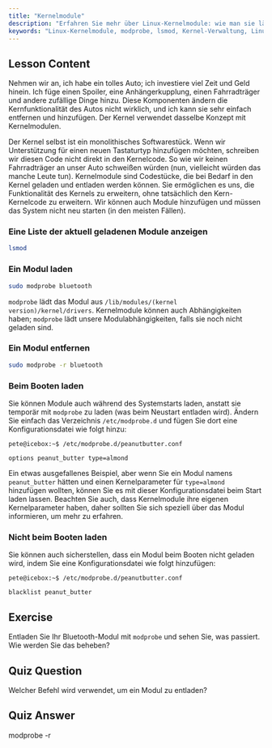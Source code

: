 ```yaml
---
title: "Kernelmodule"
description: "Erfahren Sie mehr über Linux-Kernelmodule: wie man sie lädt, entlädt und verwaltet. Verstehen Sie die Befehle `modprobe` und `lsmod` zur Erweiterung der Kernel-Funktionalität. Beginnen Sie Ihre Linux-Reise!"
keywords: "Linux-Kernelmodule, modprobe, lsmod, Kernel-Verwaltung, Linux-Tutorial, Linux für Anfänger, Linux-Anleitung"
---
```


## Lesson Content

Nehmen wir an, ich habe ein tolles Auto; ich investiere viel Zeit und Geld hinein. Ich füge einen Spoiler, eine Anhängerkupplung, einen Fahrradträger und andere zufällige Dinge hinzu. Diese Komponenten ändern die Kernfunktionalität des Autos nicht wirklich, und ich kann sie sehr einfach entfernen und hinzufügen. Der Kernel verwendet dasselbe Konzept mit Kernelmodulen.

Der Kernel selbst ist ein monolithisches Softwarestück. Wenn wir Unterstützung für einen neuen Tastaturtyp hinzufügen möchten, schreiben wir diesen Code nicht direkt in den Kernelcode. So wie wir keinen Fahrradträger an unser Auto schweißen würden (nun, vielleicht würden das manche Leute tun). Kernelmodule sind Codestücke, die bei Bedarf in den Kernel geladen und entladen werden können. Sie ermöglichen es uns, die Funktionalität des Kernels zu erweitern, ohne tatsächlich den Kern-Kernelcode zu erweitern. Wir können auch Module hinzufügen und müssen das System nicht neu starten (in den meisten Fällen).

### Eine Liste der aktuell geladenen Module anzeigen

```bash
lsmod
```

### Ein Modul laden

```bash
sudo modprobe bluetooth
```

`modprobe` lädt das Modul aus `/lib/modules/(kernel version)/kernel/drivers`. Kernelmodule können auch Abhängigkeiten haben; `modprobe` lädt unsere Modulabhängigkeiten, falls sie noch nicht geladen sind.

### Ein Modul entfernen

```bash
sudo modprobe -r bluetooth
```

### Beim Booten laden

Sie können Module auch während des Systemstarts laden, anstatt sie temporär mit `modprobe` zu laden (was beim Neustart entladen wird). Ändern Sie einfach das Verzeichnis `/etc/modprobe.d` und fügen Sie dort eine Konfigurationsdatei wie folgt hinzu:

```plaintext
pete@icebox:~$ /etc/modprobe.d/peanutbutter.conf

options peanut_butter type=almond
```

Ein etwas ausgefallenes Beispiel, aber wenn Sie ein Modul namens `peanut_butter` hätten und einen Kernelparameter für `type=almond` hinzufügen wollten, können Sie es mit dieser Konfigurationsdatei beim Start laden lassen. Beachten Sie auch, dass Kernelmodule ihre eigenen Kernelparameter haben, daher sollten Sie sich speziell über das Modul informieren, um mehr zu erfahren.

### Nicht beim Booten laden

Sie können auch sicherstellen, dass ein Modul beim Booten nicht geladen wird, indem Sie eine Konfigurationsdatei wie folgt hinzufügen:

```plaintext
pete@icebox:~$ /etc/modprobe.d/peanutbutter.conf

blacklist peanut_butter
```

## Exercise

Entladen Sie Ihr Bluetooth-Modul mit `modprobe` und sehen Sie, was passiert. Wie werden Sie das beheben?

## Quiz Question

Welcher Befehl wird verwendet, um ein Modul zu entladen?

## Quiz Answer

modprobe -r
